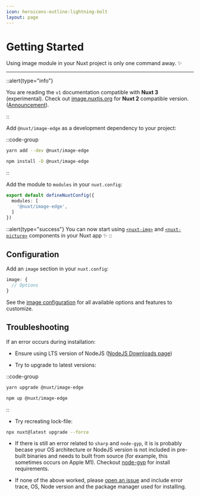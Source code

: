 ```yaml
---
icon: heroicons-outline:lightning-bolt
layout: page
---
```


# Getting Started

Using image module in your Nuxt project is only one command away. ✨

---

::alert{type="info"}

You are reading the `v1` documentation compatible with **Nuxt 3** (experimental). Check out [image.nuxtjs.org](https://image.nuxtjs.org/getting-started/installation) for **Nuxt 2** compatible version. ([Announcement](https://github.com/nuxt/image/discussions/548)).

::

Add `@nuxt/image-edge` as a development dependency to your project:

::code-group
  ```bash [yarn]
  yarn add --dev @nuxt/image-edge
  ```

  ```bash [npm]
  npm install -D @nuxt/image-edge
  ```
::

Add the module to `modules` in your `nuxt.config`:

```ts [nuxt.config.ts]
export default defineNuxtConfig({
  modules: [
    '@nuxt/image-edge',
  ]
})
```

::alert{type="success"}
You can now start using [`<nuxt-img>`](/components/nuxt-img) and [`<nuxt-picture>`](/components/nuxt-picture) components in your Nuxt app ✨
::

## Configuration

Add an `image` section in your `nuxt.config`:

```ts [nuxt.config.ts]
image: {
  // Options
}
```

See the [image configuration](/configuration) for all available options and features to customize.

## Troubleshooting

If an error occurs during installation:

- Ensure using LTS version of NodeJS ([NodeJS Downloads page](https://nodejs.org/en/download/))

- Try to upgrade to latest versions:

::code-group
  ```bash [yarn]
  yarn upgrade @nuxt/image-edge
  ```

  ```bash [npm]
  npm up @nuxt/image-edge
  ```
::

- Try recreating lock-file:

```bash
npx nuxt@latest upgrade --force
```

- If there is still an error related to `sharp` and `node-gyp`, it is is probably becase your OS architecture or NodeJS version is not included in pre-built binaries and needs to built from source (for example, this sometimes occurs on Apple M1). Checkout [node-gyp](https://github.com/nodejs/node-gyp#installation) for install requirements.

- If none of the above worked, please [open an issue](https://github.com/nuxt/image/issues) and include error trace, OS, Node version and the package manager used for installing.

